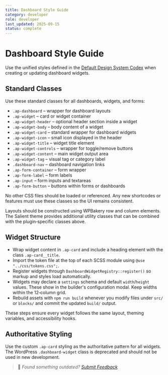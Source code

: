 ```yaml
---
title: Dashboard Style Guide
category: developer
role: developer
last_updated: 2025-09-15
status: complete
---
```

# Dashboard Style Guide

Use the unified styles defined in the [Default Design System Codex](default-design-system-codex.md) when creating or updating dashboard widgets.

## Standard Classes

Use these standard classes for all dashboards, widgets, and forms:

- `.ap-dashboard` – wrapper for dashboard layouts
- `.ap-widget` – card or widget container
- `.ap-widget-header` – optional header section inside a widget
- `.ap-widget-body` – body content of a widget
- `.ap-widget-card` – standard wrapper for dashboard widgets
- `.ap-widget-icon` – small icon displayed in the header
- `.ap-widget-title` – widget title element
- `.ap-widget-controls` – wrapper for toggle/remove buttons
- `.ap-widget-content` – main widget output area
- `.ap-widget-tag` – visual tag or category label
- `.dashboard-nav` – dashboard navigation links
- `.ap-form-container` – form wrapper
- `.ap-form-label` – form labels
- `.ap-input` – form inputs and textareas
- `.ap-form-button` – buttons within forms or dashboards

No other CSS files should be loaded or referenced. Any new shortcodes or features must use these classes so the UI remains consistent.

Layouts should be constructed using WPBakery row and column elements. The Salient theme provides additional utility classes that can be combined with the plugin‑specific classes above.

## Widget Structure

- Wrap widget content in `.ap-card` and include a heading element with the class `.ap-card__title`.
- Import the token file at the top of each SCSS module using `@use "../css/tokens.css";`.
- Register widgets through `DashboardWidgetRegistry::register()` so markup and styles load automatically.
- Widgets may declare a `settings` schema and default `width`/`height` values. These show in the builder's configuration modal. Keep widths within the 12‑column grid.
- Rebuild assets with `npm run build` whenever you modify files under `src/` or `blocks/` and commit the updated `build/` output.

These steps ensure every widget follows the same layout, theming variables, and accessibility hooks.

## Authoritative Styling

Use the custom `.ap-card` styling as the authoritative pattern for all widgets. The WordPress `.dashboard-widget` class is deprecated and should not be used in new development.

> 💬 *Found something outdated? [Submit Feedback](feedback.md)*
